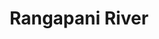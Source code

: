 ---
title: "Rangapani River"
title_bn: "রঙ্গপানি নদী"
description: "It originated from the Indian mountains at Jaintapur and reached Lakkhipur after passing Beleti Beel."
---